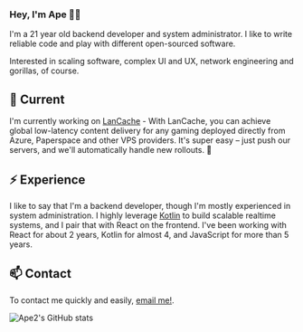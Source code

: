### Hey, I'm Ape 👋🏾

I'm a 21 year old backend developer and system administrator. I like to write reliable code and play with different open-sourced software.

Interested in scaling software, complex UI and UX, network engineering and gorillas, of course.

## 🔭 Current

I'm currently working on [LanCache](https://lancache.net) - With LanCache, you can achieve global low-latency content delivery for any gaming deployed directly from Azure, Paperspace and other VPS providers. It's super easy – just push our servers, and we'll automatically handle new rollouts. 🚀

## ⚡️ Experience

I like to say that I'm a backend developer, though I'm mostly experienced in system administration. I highly leverage [Kotlin](https://kotlinlang.org/) to build scalable realtime systems, and I pair that with React on the frontend. I've been working with React for about 2 years, Kotlin for almost 4, and JavaScript for more than 5 years.

## 📫 Contact

To contact me quickly and easily, [email me!](mailto:me@ape.io).

![Ape2's GitHub stats](https://github-readme-stats.vercel.app/api?username=ape-squared&show_icons=true&theme=dark)
